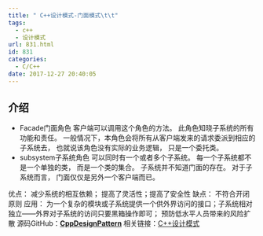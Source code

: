 ```yaml
---
title: " C++设计模式-门面模式\t\t"
tags:
  - c++
  - 设计模式
url: 831.html
id: 831
categories:
  - C/C++
date: 2017-12-27 20:40:05
---
```


介绍
--

*   Facade门面角色 客户端可以调用这个角色的方法。 此角色知晓子系统的所有功能和责任。 一般情况下，本角色会将所有从客户端发来的请求委派到相应的子系统去， 也就说该角色没有实际的业务逻辑， 只是一个委托类。
*   subsystem子系统角色 可以同时有一个或者多个子系统。 每一个子系统都不是一个单独的类， 而是一个类的集合。 子系统并不知道门面的存在。 对于子系统而言， 门面仅仅是另外一个客户端而已。

优点： 减少系统的相互依赖； 提高了灵活性；提高了安全性 缺点： 不符合开闭原则 应用： 为一个复杂的模块或子系统提供一个供外界访问的接口；子系统相对独立——外界对子系统的访问只要黑箱操作即可； 预防低水平人员带来的风险扩散 源码GitHub：**[CppDesignPattern](https://github.com/TechieL/CppDesignPattern)** 相关链接：[C++设计模式](http://techieliang.com/2017/12/764/)